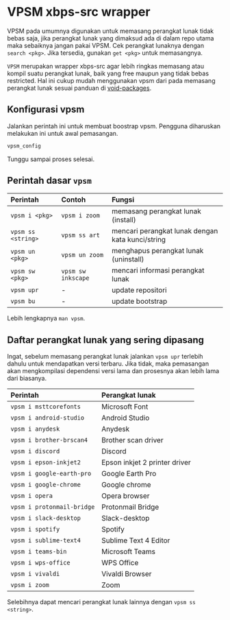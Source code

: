 # VPSM xbps-src wrapper

VPSM pada umumnya digunakan untuk memasang perangkat lunak tidak bebas saja, jika perangkat lunak yang dimaksud ada di dalam repo utama maka sebaiknya jangan pakai VPSM. Cek perangkat lunaknya dengan `search <pkg>`. Jika tersedia, gunakan `get <pkg>` untuk memasangnya.

`VPSM` merupakan wrapper xbps-src agar lebih ringkas memasang atau kompil suatu perangkat lunak, baik yang free maupun yang tidak bebas restricted. Hal ini cukup mudah menggunakan vpsm dari pada memasang perangkat lunak sesuai panduan di [void-packages](https://github.com/void-linux/void-packages/blob/master/README.md).

## Konfigurasi vpsm

Jalankan perintah ini untuk membuat boostrap vpsm. Pengguna diharuskan melakukan ini untuk awal pemasangan.

```sh
vpsm_config
```

Tunggu sampai proses selesai.

## Perintah dasar `vpsm`

| Perintah           | Contoh             | Fungsi                                           |
| :----------------- | :----------------- | :----------------------------------------------- |
| `vpsm i <pkg>`     | `vpsm i zoom`      | memasang perangkat lunak (install)               |
| `vpsm ss <string>` | `vpsm ss art`      | mencari perangkat lunak dengan kata kunci/string |
| `vpsm un <pkg>`    | `vpsm un zoom`     | menghapus perangkat lunak (uninstall)            |
| `vpsm sw <pkg>`    | `vpsm sw inkscape` | mencari informasi perangkat lunak                |
| `vpsm upr`         | -                  | update repositori                                |
| `vpsm bu`          | -                  | update bootstrap                                 |

Lebih lengkapnya `man vpsm`.

## Daftar perangkat lunak yang sering dipasang

Ingat, sebelum memasang perangkat lunak jalankan `vpsm upr` terlebih dahulu untuk mendapatkan versi terbaru. Jika tidak, maka pemasangan akan mengkompilasi dependensi versi lama dan prosesnya akan lebih lama dari biasanya.

| Perintah                   | Perangkat lunak               |
| :------------------------- | :---------------------------- |
| `vpsm i msttcorefonts`     | Microsoft Font                |
| `vpsm i android-studio`    | Android Studio                |
| `vpsm i anydesk`           | Anydesk                       |
| `vpsm i brother-brscan4`   | Brother scan driver           |
| `vpsm i discord`           | Discord                       |
| `vpsm i epson-inkjet2`     | Epson inkjet 2 printer driver |
| `vpsm i google-earth-pro`  | Google Earth Pro              |
| `vpsm i google-chrome`     | Google chrome                 |
| `vpsm i opera`             | Opera browser                 |
| `vpsm i protonmail-bridge` | Protonmail Bridge             |
| `vpsm i slack-desktop`     | Slack-desktop                 |
| `vpsm i spotify`           | Spotify                       |
| `vpsm i sublime-text4`     | Sublime Text 4 Editor         |
| `vpsm i teams-bin`         | Microsoft Teams               |
| `vpsm i wps-office`        | WPS Office                    |
| `vpsm i vivaldi`           | Vivaldi Browser               |
| `vpsm i zoom`              | Zoom                          |

Selebihnya dapat mencari perangkat lunak lainnya dengan `vpsm ss <string>`.
